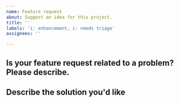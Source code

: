 ```yaml
---
name: Feature request
about: Suggest an idea for this project.
title: ''
labels: 'i: enhancement, i: needs triage'
assignees: ''

---
```


## Is your feature request related to a problem? Please describe.

<!-- A clear and concise description of what the problem is. Ex. I'm always frustrated when [...] -->

## Describe the solution you'd like

<!-- A clear and concise description of what you want to happen. -->
